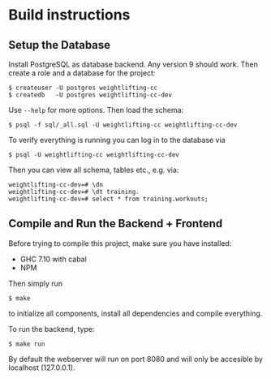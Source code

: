 Build instructions
==================

Setup the Database
------------------

Install PostgreSQL as database backend. Any version 9 should work. Then create
a role and a database for the project:

    $ createuser -U postgres weightlifting-cc
    $ createdb   -U postgres weightlifting-cc-dev

Use `--help` for more options. Then load the schema:

    $ psql -f sql/_all.sql -U weightlifting-cc weightlifting-cc-dev

To verify everything is running you can log in to the database via

    $ psql -U weightlifting-cc weightlifting-cc-dev

Then you can view all schema, tables etc., e.g. via:

    weightlifting-cc-dev=# \dn
    weightlifting-cc-dev=# \dt training.
    weightlifting-cc-dev=# select * from training.workouts;

Compile and Run the Backend + Frontend
--------------------------------------

Before trying to compile this project, make sure you have installed:

 * GHC 7.10 with cabal
 * NPM

Then simply run

    $ make

to initialize all components, install all dependencies and compile everything.

To run the backend, type:

    $ make run

By default the webserver will run on port 8080 and will only be accesible by
localhost (127.0.0.1).
